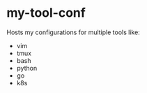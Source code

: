 # my-tool-conf
Hosts my configurations for multiple tools like:
- vim
- tmux
- bash
- python
- go
- k8s
